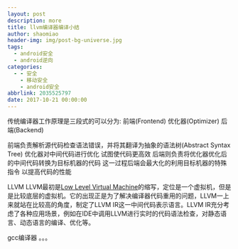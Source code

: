 ```yaml
---
layout: post
description: more
title: llvm编译器编译小结
author: shaomiao
header-img: img/post-bg-universe.jpg
tags:
  - android安全
  - android逆向
categories:
  - - 安全
    - 移动安全
    - android安全
abbrlink: 2035525797
date: 2017-10-21 00:00:00
---
```

传统编译器工作原理是三段式的可以分为:
前端(Frontend)
优化器(Optimizer)
后端(Backend)

前端负责解析源代码检查语法错误，并将其翻译为抽象的语法树(Abstract Syntax Tree) 
优化器对中间代码进行优化 试图使代码更高效 
后端则负责将优化器优化后的中间代码转换为目标机器的代码 这一过程后端会最大化的利用目标机器的特殊指令 以提高代码的性能

LLVM
LLVM最初是[Low Level Virtual Machine](http://en.wikipedia.org/wiki/Llvm)的缩写，定位是一个虚拟机，但是是比较底层的虚拟机。它的出现正是为了解决编译器代码重用的问题，LLVM一上来就站在比较高的角度，制定了LLVM IR这一中间代码表示语言。LLVM IR充分考虑了各种应用场景，例如在IDE中调用LLVM进行实时的代码语法检查，对静态语言、动态语言的编译、优化等。


gcc编译器
。。。

